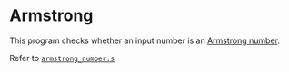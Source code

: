 # Armstrong

This program checks whether an input number is an [Armstrong number](https://en.wikipedia.org/wiki/Narcissistic_number).

Refer to [`armstrong_number.s`](armstrong_number.s)

